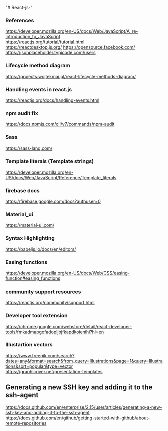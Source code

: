
"# React-js-" 

### References 
https://developer.mozilla.org/en-US/docs/Web/JavaScript/A_re-introduction_to_JavaScript \
https://reactjs.org/tutorial/tutorial.html \
https://reactdesktop.js.org/
https://opensource.facebook.com/
https://jsonplaceholder.typicode.com/users

### Lifecycle method diagram 
https://projects.wojtekmaj.pl/react-lifecycle-methods-diagram/

### Handling events in react.js 
https://reactjs.org/docs/handling-events.html

### npm audit fix
https://docs.npmjs.com/cli/v7/commands/npm-audit

### Sass
https://sass-lang.com/

### Template literals (Template strings)
https://developer.mozilla.org/en-US/docs/Web/JavaScript/Reference/Template_literals

### firebase docs
https://firebase.google.com/docs?authuser=0

### Material_ui
https://material-ui.com/

### Syntax Highlighting
https://babeljs.io/docs/en/editors/

### Easing functions
https://developer.mozilla.org/en-US/docs/Web/CSS/easing-function#easing_functions

### community support resources
https://reactjs.org/community/support.html

### Developer tool extension 
https://chrome.google.com/webstore/detail/react-developer-tools/fmkadmapgofadopljbjfkapdkoienihi?hl=en

### Illustartion vectors 
https://www.freepik.com/search?dates=any&format=search&from_query=Illustrations&page=1&query=Illustrations&sort=popular&type=vector \
https://graphicriver.net/presentation-templates
## Generating a new SSH key and adding it to the ssh-agent
https://docs.github.com/en/enterprise/2.15/user/articles/generating-a-new-ssh-key-and-adding-it-to-the-ssh-agent \
https://docs.github.com/en/github/getting-started-with-github/about-remote-repositories





